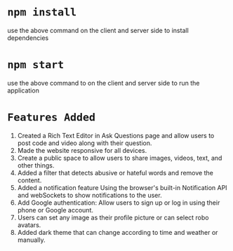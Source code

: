# `npm install`
use the above command on the client and server side to install dependencies

# `npm start`
use the above command to on the client and server side to run the application

# `Features Added`
1. Created a Rich Text Editor in Ask Questions page and allow users to post code and video along with their question.
2. Made the website responsive for all devices. 
3. Create a public space to allow users to share images, videos, text, and other  things.
4. Added a filter that detects abusive or hateful words and remove the content.  
5. Added a notification feature Using the browser's built-in Notification API and webSockets to show notifications to the user. 
6. Add Google authentication: Allow users to sign up or log in using their phone or Google account.  
7.  Users can set any image as their profile picture  or can select robo avatars. 
8. Added dark theme that can change according to time and weather or manually.

